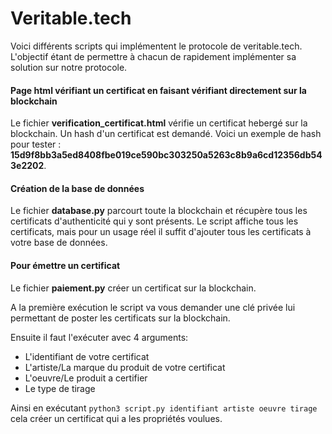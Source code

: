 #  Veritable.tech

Voici différents scripts qui implémentent le protocole de veritable.tech. L'objectif étant de permettre à chacun de rapidement implémenter sa solution sur notre protocole.

#### Page html vérifiant un certificat en faisant vérifiant directement sur la blockchain

Le fichier **verification_certificat.html** vérifie un certificat hebergé sur la blockchain. Un hash d'un certificat est demandé. Voici un exemple de hash pour tester : **15d9f8bb3a5ed8408fbe019ce590bc303250a5263c8b9a6cd12356db543e2202**.

#### Création de la base de données

Le fichier **database.py** parcourt toute la blockchain et récupère tous les certificats d'authenticité qui y sont présents. Le script affiche tous les certificats, mais pour un usage réel il suffit d'ajouter tous les certificats à votre base de données.

#### Pour émettre un certificat

Le fichier **paiement.py** créer un certificat sur la blockchain.

A la première exécution le script va vous demander une clé privée lui permettant de poster les certificats sur la blockchain.

Ensuite il faut l'exécuter avec 4 arguments:
+ L'identifiant de votre certificat
+ L'artiste/La marque du produit de votre certificat
+ L'oeuvre/Le produit a certifier
+ Le type de tirage

Ainsi en exécutant `python3 script.py identifiant artiste oeuvre tirage` cela créer un certificat qui a les propriétés voulues.
